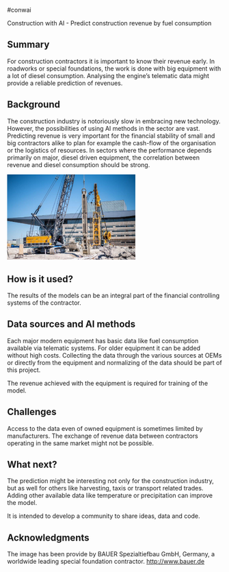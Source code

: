 #conwai

Construction with AI - Predict construction revenue by fuel consumption

## Summary

For construction contractors it is important to know their revenue early. In roadworks or special foundations, the work is done with big equipment with a lot of diesel consumption. Analysing the engine’s telematic data might provide a reliable prediction of revenues.

## Background

The construction industry is notoriously slow in embracing new technology. However, the possibilities of using AI methods in the sector are vast. Predicting revenue is very important for the financial stability of small and big contractors alike to plan for example the cash-flow of the organisation or the logistics of resources.
In sectors where the performance depends primarily on major, diesel driven equipment, the correlation between revenue and diesel consumption should be strong. 

<img src="/2020 Bauer cutter.jpg" width="300">

## How is it used?

The results of the models can be an integral part of the financial controlling systems of the contractor. 

## Data sources and AI methods

Each major modern equipment has basic data like fuel consumption available via telematic systems. For older equipment it can be added without high costs. Collecting the data through the various sources at OEMs or directly from the equipment and normalizing of the data should be part of this project.  

The revenue achieved with the equipment is required for training of the model. 

## Challenges

Access to the data even of owned equipment is sometimes limited by manufacturers. The exchange of revenue data between contractors operating in the same market might not be possible.  

## What next?

The prediction might be interesting not only for the construction industry, but as well for others like harvesting, taxis or transport related trades. Adding other available data like temperature or precipitation can improve the model. 

It is intended to develop a community to share ideas, data and code. 

## Acknowledgments

The image has been provide by BAUER Spezialtiefbau GmbH, Germany, a worldwide leading special foundation contractor.
http://www.bauer.de

